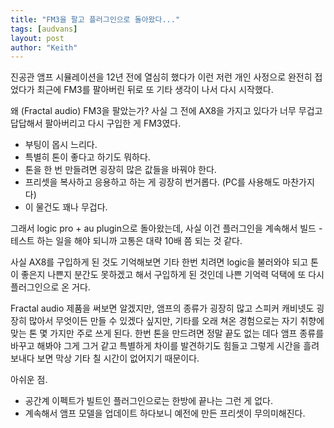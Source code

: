 ```yaml
---
title: "FM3을 팔고 플러그인으로 돌아왔다..."
tags: [audvans]
layout: post
author: "Keith"
---
```


진공관 앰프 시뮬레이션을 12년 전에 열심히 했다가 이런 저런 개인 사정으로 완전히 접었다가 최근에 FM3를 팔아버린 뒤로 또 기타 생각이 나서 다시 시작했다.

왜 (Fractal audio) FM3을 팔았는가? 사실 그 전에 AX8을 가지고 있다가 너무 무겁고 답답해서 팔아버리고 다시 구입한 게 FM3였다.
- 부팅이 몹시 느리다.
- 특별히 톤이 좋다고 하기도 뭐하다.
- 톤을 한 번 만들려면 굉장히 많은 값들을 바꿔야 한다.
- 프리셋을 복사하고 응용하고 하는 게 굉장히 번거롭다. (PC를 사용해도 마찬가지다)
- 이 물건도 꽤나 무겁다.

그래서 logic pro + au plugin으로 돌아왔는데, 사실 이건 플러그인을 계속해서 빌드 - 테스트 하는 일을 해야 되니까 고통은 대략 10배 쯤 되는 것 같다.

사실 AX8를 구입하게 된 것도 기억해보면 기타 한번 치려면 logic을 불러와야 되고 톤이 좋은지 나쁜지 분간도 못하겠고 해서 구입하게 된 것인데
나쁜 기억력 덕택에 또 다시 플러그인으로 온 거다.

Fractal audio 제품을 써보면 알겠지만, 앰프의 종류가 굉장히 많고 스피커 캐비넷도 굉장히 많아서 무엇이든 만들 수 있겠다 싶지만, 기타를 오래 쳐온 경험으로는 자기 취향에 맞는 톤 몇 가지만 
주로 쓰게 된다. 한번 톤을 만드려면 정말 끝도 없는 데다 앰프 종류를 바꾸고 해봐야 그게 그거 같고 특별하게 차이를 발견하기도 힘들고 그렇게 시간을 흘려보내다 보면 막상 기타 칠 시간이 없어지기 때문이다. 

아쉬운 점.
- 공간계 이펙트가 빌트인 플러그인으로는 한방에 끝나는 그런 게 없다.
- 계속해서 앰프 모델을 업데이트 하다보니 예전에 만든 프리셋이 무의미해진다.
